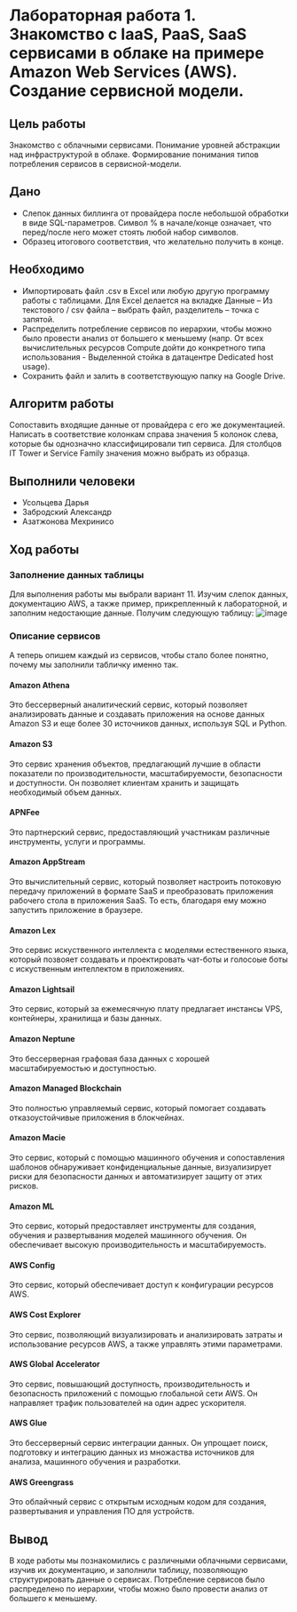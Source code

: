 # Лабораторная работа 1. Знакомство с IaaS, PaaS, SaaS сервисами в облаке на примере Amazon Web Services (AWS). Создание сервисной модели.
## Цель работы
Знакомство с облачными сервисами. Понимание уровней абстракции над инфраструктурой в облаке. Формирование понимания типов потребления сервисов в сервисной-модели.
## Дано
* Слепок данных биллинга от провайдера после небольшой обработки в виде SQL-параметров. Символ % в начале/конце означает, что перед/после него может стоять любой набор символов.
* Образец итогового соответствия, что желательно получить в конце. 
## Необходимо
* Импортировать файл .csv в Excel или любую другую программу работы с таблицами. Для Excel делается на вкладке Данные – Из текстового / csv файла – выбрать файл, разделитель – точка с запятой.
* Распределить потребление сервисов по иерархии, чтобы можно было провести анализ от большего к меньшему (напр. От всех вычислительных ресурсов Compute дойти до конкретного типа использования - Выделенной стойка в датацентре Dedicated host usage).
* Сохранить файл и залить в соответствующую папку на Google Drive.
## Алгоритм работы
Сопоставить входящие данные от провайдера с его же документацией. Написать в соответствие колонкам справа значения 5 колонок слева, которые бы однозначно классифицировали тип сервиса. Для столбцов IT Tower и Service Family значения можно выбрать из образца.
## Выполнили человеки
* Усольцева Дарья
* Забродский Александр
* Азатжонова Мехринисо
## Ход работы
### Заполнение данных таблицы
Для выполнения работы мы выбрали вариант 11.
Изучим слепок данных, документацию AWS, а также пример, прикрепленный к лабораторной, и заполним недостающие данные. Получим следующую таблицу:
![image](https://github.com/user-attachments/assets/60394a45-3f2a-4c23-b3b5-1212aa8a318c)
### Описание сервисов
А теперь опишем каждый из сервисов, чтобы стало более понятно, почему мы заполнили табличку именно так.
#### Amazon Athena
Это бессерверный аналитический сервис, который позволяет анализировать данные и создавать приложения на основе данных Amazon S3 и еще более 30 источников данных, используя SQL и Python.
#### Amazon S3
Это сервис хранения объектов, предлагающий лучшие в области показатели по производительности, масштабируемости, безопасности и доступности. Он позволяет клиентам хранить и защищать необходимый объем данных.
#### APNFee
Это партнерский сервис, предоставляющий участникам различные инструменты, услуги и программы.
#### Amazon AppStream
Это вычислительный сервис, который позволяет настроить потоковую передачу приложений в формате SaaS и преобразовать приложения рабочего стола в приложения SaaS. То есть, благодаря ему можно запустить приложение в браузере.
#### Amazon Lex
Это сервис искуственного интеллекта с моделями естественного языка, который позвояет создавать и проектировать чат-боты и голосоые боты с искуственным интеллектом в приложениях.
#### Amazon Lightsail
Это сервис, который за ежемесячную плату предлагает инстансы VPS, контейнеры, хранилища и базы данных.
#### Amazon Neptune
Это бессерверная графовая база данных с хорошей масштабируемостью и доступностью.
#### Amazon Managed Blockchain
Это полностью управляемый сервис, который помогает создавать отказоустойчивые приложения в блокчейнах.
#### Amazon Macie
Это сервис, который с помощью машинного обучения и сопоставления шаблонов обнаруживает конфиденциальные данные, визуализирует риски для безопасности данных и автоматизирует защиту от этих рисков.
#### Amazon ML
Это сервис, который предоставляет инструменты для создания, обучения и развертывания моделей машинного обучения. Он обеспечивает высокую производительность и масштабируемость.
#### AWS Config
Это сервис, который обеспечивает доступ к конфигурации ресурсов AWS.
#### AWS Cost Explorer
Это сервис, позволяющий визуализировать и анализировать затраты и использование ресурсов AWS, а также управлять этими параметрами.
#### AWS Global Accelerator
Это сервис, повышающий доступность, производительность и безопасность приложений с помощью глобальной сети AWS. Он направляет трафик пользователей на один адрес ускорителя.
#### AWS Glue
Это бессерверный сервис интеграции данных. Он упрощает поиск, подготовку и интеграцию данных из множаства источников для анализа, машинного обучения и разработки.
#### AWS Greengrass
Это облайчный сервис с открытым исходным кодом для создания, развертывания и управления ПО для устройств.

## Вывод
В ходе работы мы познакомились с различными облачными сервисами, изучив их документацию, и заполнили таблицу, позволяющую структурировать данные о сервисах. Потребление сервисов было распределено по иерархии, чтобы можно было провести анализ от большего к меньшему.







